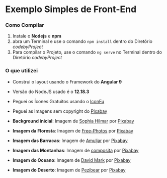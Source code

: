 # Exemplo Simples de Front-End

### Como Compilar

1. Instale o **Nodejs** e **npm**
2. abra um Terminal e use o comando `npm install` dentro do Diretório _codebyProject_
3. Para compilar o Projeto, use o comando `ng serve` no Terminal dentro do Diretório _codebyProject_


### O que utilizei

* Construi o layout usando o Framework do **Angular 9**
* Versão do NodeJS usado é o **12.18.3**
* Peguei os Ícones Gratuitos usando o [IconFu](https://www.iconfu.com/)

* Peguei as Imagens sem copyright do [Pixabay](https://pixabay.com/pt/photos/castelo-de-stirling-esc%C3%B3cia-stirling-202103/)

* **Background inicial**: Imagem de <a href="https://pixabay.com/pt/users/shilmar-73994/?utm_source=link-attribution&amp;utm_medium=referral&amp;utm_campaign=image&amp;utm_content=202103">Sophia Hilmar</a> por <a href="https://pixabay.com/pt/?utm_source=link-attribution&amp;utm_medium=referral&amp;utm_campaign=image&amp;utm_content=202103">Pixabay</a>

* **Imagem da Floresta**: Imagem de <a href="https://pixabay.com/photos/?utm_source=link-attribution&amp;utm_medium=referral&amp;utm_campaign=image&amp;utm_content=931706">Free-Photos</a> por <a href="https://pixabay.com/pt/?utm_source=link-attribution&amp;utm_medium=referral&amp;utm_campaign=image&amp;utm_content=931706">Pixabay</a>

* **Imagem das Barracas**: Imagem de <a href="https://pixabay.com/pt/users/amuljar-4708212/?utm_source=link-attribution&amp;utm_medium=referral&amp;utm_campaign=image&amp;utm_content=2111885">Amuljar</a> por <a href="https://pixabay.com/pt/?utm_source=link-attribution&amp;utm_medium=referral&amp;utm_campaign=image&amp;utm_content=2111885">Pixabay</a>

* **Imagem das Montanhas**: Imagem de <a href="https://pixabay.com/pt/users/composita-4384506/?utm_source=link-attribution&amp;utm_medium=referral&amp;utm_campaign=image&amp;utm_content=2031539">composita</a> por <a href="https://pixabay.com/pt/?utm_source=link-attribution&amp;utm_medium=referral&amp;utm_campaign=image&amp;utm_content=2031539">Pixabay</a>

* **Imagem do Oceano**: Imagem de <a href="https://pixabay.com/pt/users/12019-12019/?utm_source=link-attribution&amp;utm_medium=referral&amp;utm_campaign=image&amp;utm_content=1751455">David Mark</a> por <a href="https://pixabay.com/pt/?utm_source=link-attribution&amp;utm_medium=referral&amp;utm_campaign=image&amp;utm_content=1751455">Pixabay</a>

* **Imagem do Deserto**: Imagem de <a href="https://pixabay.com/pt/users/pezibear-526143/?utm_source=link-attribution&amp;utm_medium=referral&amp;utm_campaign=image&amp;utm_content=790640">Pezibear</a> por <a href="https://pixabay.com/pt/?utm_source=link-attribution&amp;utm_medium=referral&amp;utm_campaign=image&amp;utm_content=790640">Pixabay</a>





